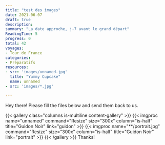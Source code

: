 ```yaml
---
title: "test des images"
date: 2021-06-07
draft: true
description: 
summary: "La date approche, j-7 avant le grand départ"
ReadingTime: 5
progress: 0
total: 42
voyages:
- Tour de France
categories:
- Préparatifs
resources:
- src: 'images/unnamed.jpg'
  title: "Yummy Cupcake"
  name: unnamed
- src: 'images/*.jpg'

---
```

Hey there! Please fill the files below and send them back to us.

{{< gallery class="columns is-multiline content-gallery" >}}
{{< imgproc name="unnamed" command="Resize" size="300x" column="is-half" title="Guidon Noir" link="guidon" >}}
{{< imgproc name="**/portrait.jpg" command="Resize" size="300x" column="is-half" title="Guidon Noir" link="portrait" >}}
{{< /gallery >}}
Thanks!

